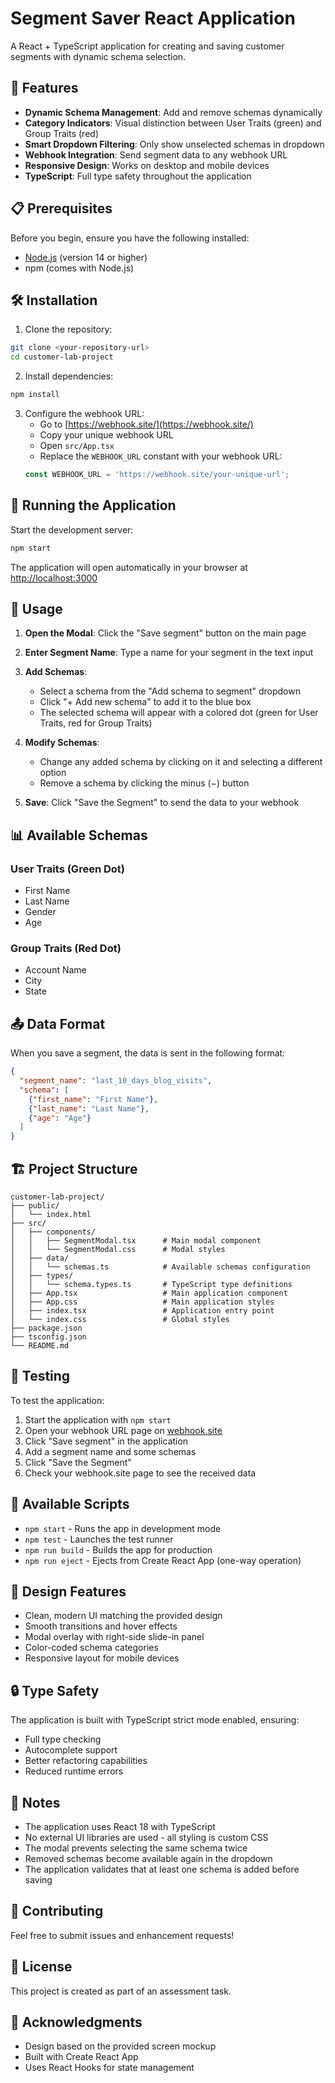 # Segment Saver React Application

A React + TypeScript application for creating and saving customer segments with dynamic schema selection.

## 🚀 Features

- **Dynamic Schema Management**: Add and remove schemas dynamically
- **Category Indicators**: Visual distinction between User Traits (green) and Group Traits (red)
- **Smart Dropdown Filtering**: Only show unselected schemas in dropdown
- **Webhook Integration**: Send segment data to any webhook URL
- **Responsive Design**: Works on desktop and mobile devices
- **TypeScript**: Full type safety throughout the application

## 📋 Prerequisites

Before you begin, ensure you have the following installed:
- [Node.js](https://nodejs.org/) (version 14 or higher)
- npm (comes with Node.js)

## 🛠️ Installation

1. Clone the repository:
```bash
git clone <your-repository-url>
cd customer-lab-project
```

2. Install dependencies:
```bash
npm install
```

3. Configure the webhook URL:
   - Go to [https://webhook.site/](https://webhook.site/)
   - Copy your unique webhook URL
   - Open `src/App.tsx`
   - Replace the `WEBHOOK_URL` constant with your webhook URL:
   ```typescript
   const WEBHOOK_URL = 'https://webhook.site/your-unique-url';
   ```

## 🎯 Running the Application

Start the development server:
```bash
npm start
```

The application will open automatically in your browser at [http://localhost:3000](http://localhost:3000)

## 📱 Usage

1. **Open the Modal**: Click the "Save segment" button on the main page

2. **Enter Segment Name**: Type a name for your segment in the text input

3. **Add Schemas**: 
   - Select a schema from the "Add schema to segment" dropdown
   - Click "+ Add new schema" to add it to the blue box
   - The selected schema will appear with a colored dot (green for User Traits, red for Group Traits)

4. **Modify Schemas**:
   - Change any added schema by clicking on it and selecting a different option
   - Remove a schema by clicking the minus (−) button

5. **Save**: Click "Save the Segment" to send the data to your webhook

## 📊 Available Schemas

### User Traits (Green Dot)
- First Name
- Last Name
- Gender
- Age

### Group Traits (Red Dot)
- Account Name
- City
- State

## 📤 Data Format

When you save a segment, the data is sent in the following format:

```json
{
  "segment_name": "last_10_days_blog_visits",
  "schema": [
    {"first_name": "First Name"},
    {"last_name": "Last Name"},
    {"age": "Age"}
  ]
}
```

## 🏗️ Project Structure

```
customer-lab-project/
├── public/
│   └── index.html
├── src/
│   ├── components/
│   │   ├── SegmentModal.tsx      # Main modal component
│   │   └── SegmentModal.css      # Modal styles
│   ├── data/
│   │   └── schemas.ts            # Available schemas configuration
│   ├── types/
│   │   └── schema.types.ts       # TypeScript type definitions
│   ├── App.tsx                   # Main application component
│   ├── App.css                   # Main application styles
│   ├── index.tsx                 # Application entry point
│   └── index.css                 # Global styles
├── package.json
├── tsconfig.json
└── README.md
```

## 🧪 Testing

To test the application:

1. Start the application with `npm start`
2. Open your webhook URL page on [webhook.site](https://webhook.site/)
3. Click "Save segment" in the application
4. Add a segment name and some schemas
5. Click "Save the Segment"
6. Check your webhook.site page to see the received data

## 🔧 Available Scripts

- `npm start` - Runs the app in development mode
- `npm test` - Launches the test runner
- `npm run build` - Builds the app for production
- `npm run eject` - Ejects from Create React App (one-way operation)

## 🎨 Design Features

- Clean, modern UI matching the provided design
- Smooth transitions and hover effects
- Modal overlay with right-side slide-in panel
- Color-coded schema categories
- Responsive layout for mobile devices

## 🔒 Type Safety

The application is built with TypeScript strict mode enabled, ensuring:
- Full type checking
- Autocomplete support
- Better refactoring capabilities
- Reduced runtime errors

## 📝 Notes

- The application uses React 18 with TypeScript
- No external UI libraries are used - all styling is custom CSS
- The modal prevents selecting the same schema twice
- Removed schemas become available again in the dropdown
- The application validates that at least one schema is added before saving

## 🤝 Contributing

Feel free to submit issues and enhancement requests!

## 📄 License

This project is created as part of an assessment task.

## 🙏 Acknowledgments

- Design based on the provided screen mockup
- Built with Create React App
- Uses React Hooks for state management



